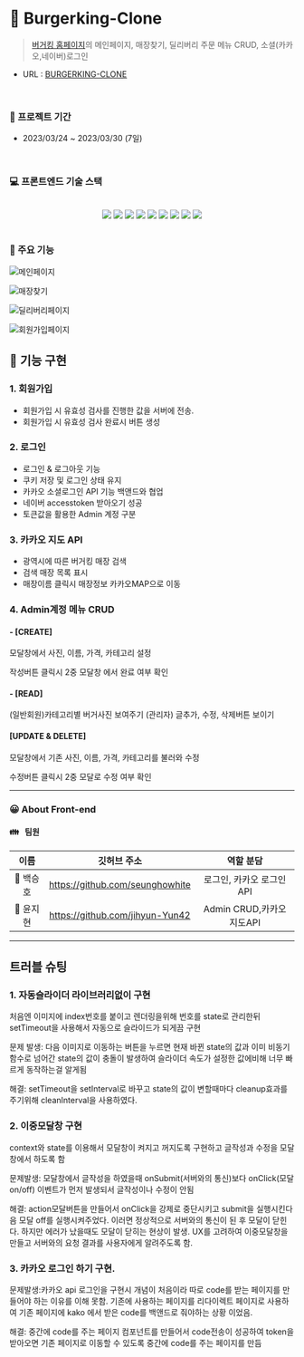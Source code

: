 # 🍔 Burgerking-Clone

> [버거킹 홈페이지](https://www.burgerking.co.kr/#/home)의 메인페이지, 매장찾기, 딜리버리 주문 메뉴 CRUD, 소셜(카카오,네이버)로그인

- URL : [BURGERKING-CLONE](http://cloneburgerking.s3-website.ap-northeast-2.amazonaws.com/)

<br/>

### 📆 프로젝트 기간

- 2023/03/24 ~ 2023/03/30 (7일)

<br/>

### 💻 프론트엔드 기술 스택

<center>
<br/>
<div style="display: inline;">
<img src="https://img.shields.io/badge/react-61DAFB?style=for-the-badge&logo=react&logoColor=white">
<img src="https://img.shields.io/badge/javascript-F7DF1E?style=for-the-badge&logo=javascript&logoColor=black">
<img src="https://img.shields.io/badge/ReactQuery-FF4154?style=for-the-badge&logo=ReactQuery&logoColor=white">
</div>

<div style="display: inline;">
<img src="https://img.shields.io/badge/styled_components-DB7093?style=for-the-badge&logo=styledcomponents&logoColor=white">
<img src="https://img.shields.io/badge/axios-6236FF?style=for-the-badge&logo=axios&logoColor=white">
<img src="https://img.shields.io/badge/html5-E34F26?style=for-the-badge&logo=html5&logoColor=white">
<img src="https://img.shields.io/badge/css-1572B6?style=for-the-badge&logo=css3&logoColor=white">
</div>

<div style="display: inline;">
<img src="https://img.shields.io/badge/github-181717?style=for-the-badge&logo=github&logoColor=white">
<img src="https://img.shields.io/badge/git-F05032?style=for-the-badge&logo=git&logoColor=white"></div>
</center>
<br>

### 🔧 주요 기능
![메인페이지](https://user-images.githubusercontent.com/122543836/228762149-fda0e16f-9907-42fd-823b-2e3c36ef2c87.gif)

![매장찾기](https://user-images.githubusercontent.com/122543836/228762167-7a76f9ec-5dc3-46cf-aeda-4649b163ba0d.gif)

![딜리버리페이지](https://user-images.githubusercontent.com/122543836/228762196-20b3efc3-9201-4e0f-ac02-fa5de426e64a.gif)

![회원가입페이지](https://user-images.githubusercontent.com/122543836/228762226-73db016a-ae1c-476b-963e-96998d3300cc.gif)


## 📝 기능 구현

### 1. 회원가입
- 회원가입 시 유효성 검사를 진행한 값을 서버에 전송.
- 회원가입 시 유효성 검사 완료시 버튼 생성

### 2. 로그인

- 로그인 & 로그아웃 기능
- 쿠키 저장 및 로그인 상태 유지
- 카카오 소셜로그인 API 기능 백앤드와 협업
- 네이버 accesstoken 받아오기 성공
- 토큰값을 활용한 Admin 계정 구분

### 3. 카카오 지도 API
- 광역시에 따른 버거킹 매장 검색 
- 검색 매장 목록 표시
- 매장이름 클릭시 매장정보 카카오MAP으로 이동

### 4. Admin계정 메뉴 CRUD

#### - [CREATE]
모달창에서 사진, 이름, 가격, 카테고리 설정

작성버튼 클릭시 2중 모달창 에서 완료 여부 확인


#### - [READ]
(일반회원)카테고리별 버거사진 보여주기
(관리자) 글추가, 수정, 삭제버튼 보이기

#### [UPDATE & DELETE]
모달창에서 기존 사진, 이름, 가격, 카테고리를 불러와 수정

수정버튼 클릭시 2중 모달로 수정 여부 확인



<hr/>

### 😀 About Front-end

#### 👪 &nbsp; 팀원

|   이름    |          깃허브 주소          |                            역할 분담                             |
| :-------: | :---------------------------: | :--------------------------------------------------------------: |
| 👦 백승호 |https://github.com/seunghowhite |로그인, 카카오 로그인API|
| 👧 윤지현 |https://github.com/jihyun-Yun42|Admin CRUD,카카오 지도API  |

<hr/>

## 트러블 슈팅

### 1. 자동슬라이더 라이브러리없이 구현
처음엔 이미지에 index번호를 붙이고 렌더링을위해 번호를 state로 관리한뒤 setTimeout을 사용해서 자동으로 슬라이드가 되게끔 구현

문제 발생: 다음 이미지로 이동하는 버튼을 누르면 현재 바뀐 state의 값과 이미 비동기함수로 넘어간 state의 값이 충돌이 발생하여 슬라이더 속도가 설정한 값에비해 너무 빠르게 동작하는걸 알게됨

해결: setTimeout을 setInterval로 바꾸고 state의 값이 변할때마다 cleanup효과를 주기위해 cleanInterval을 사용하였다.

### 2. 이중모달창 구현
context와 state를 이용해서 모달창이 켜지고 꺼지도록 구현하고 글작성과 수정을 모달창에서 하도록 함

문제발생: 모달창에서 글작성을 하였을때 onSubmit(서버와의 통신)보다 onClick(모달 on/off) 이벤트가 먼저 발생되서 글작성이나 수정이 안됨

해결: action모달버튼을 만들어서 onClick을 강제로 중단시키고 submit을 실행시킨다음 모달 off를 실행시켜주었다. 이러면 정상적으로 서버와의 통신이 된 후 모달이 닫힌다. 하지만 에러가 났을때도 모달이 닫히는 현상이 발생. UX를 고려하여 이중모달창을 만들고 서버와의 요청 결과를 사용자에게 알려주도록 함.


### 3. 카카오 로그인 하기 구현.

문제발생:카카오 api 로그인을 구현시 개념이 처음이라 따로 code를 받는 페이지를 만들어야 하는 이유를 이해 못함.  기존에 사용하는 페이지를 리다이렉트 페이지로 사용하여  기존 페이지에 kako 에서 받은 code를 백앤드로 줘야하는 상황 이었음.

해결: 중간에 code를 주는 페이지 컴포넌트를 만들어서 code전송이 성공하여 token을 받아오면 기존 페이지로 이동할 수 있도록 중간에 code를 주는 페이지를 만듬

